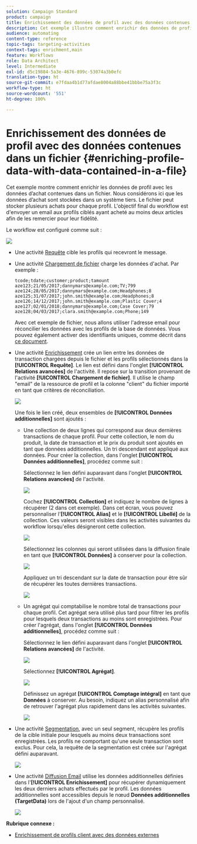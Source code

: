 ```yaml
---
solution: Campaign Standard
product: campaign
title: Enrichissement des données de profil avec des données contenues dans un fichier
description: Cet exemple illustre comment enrichir des données de profil avec des données d'achat contenues dans un fichier.
audience: automating
content-type: reference
topic-tags: targeting-activities
context-tags: enrichment,main
feature: Workflows
role: Data Architect
level: Intermediate
exl-id: d5c19884-5a3e-4676-899c-53074a3b0efc
translation-type: ht
source-git-commit: e7fdaa4b1d77afdae8004a88bbe41bbbe75a3f3c
workflow-type: ht
source-wordcount: '551'
ht-degree: 100%

---
```


# Enrichissement des données de profil avec des données contenues dans un fichier {#enriching-profile-data-with-data-contained-in-a-file}

Cet exemple montre comment enrichir les données de profil avec les données d’achat contenues dans un fichier. Nous considérons ici que les données d’achat sont stockées dans un système tiers. Le fichier peut stocker plusieurs achats pour chaque profil. L&#39;objectif final du workflow est d&#39;envoyer un email aux profils ciblés ayant acheté au moins deux articles afin de les remercier pour leur fidélité.

Le workflow est configuré comme suit :

![](assets/enrichment_example_workflow.png)

* Une activité [Requête](../../automating/using/query.md) cible les profils qui recevront le message.
* Une activité [Chargement de fichier](../../automating/using/load-file.md) charge les données d&#39;achat. Par exemple :

   ```
   tcode;tdate;customer;product;tamount
   aze123;21/05/2017;dannymars@example.com;TV;799
   aze124;28/05/2017;dannymars@example.com;Headphones;8
   aze125;31/07/2017;john.smith@example.com;Headphones;8
   aze126;14/12/2017;john.smith@example.com;Plastic Cover;4
   aze127;02/01/2018;dannymars@example.com;Case Cover;79
   aze128;04/03/2017;clara.smith@example.com;Phone;149
   ```

   Avec cet exemple de fichier, nous allons utiliser l&#39;adresse email pour réconcilier les données avec les profils de la base de données. Vous pouvez également activer des identifiants uniques, comme décrit dans [ce document](../../developing/using/configuring-the-resource-s-data-structure.md#generating-a-unique-id-for-profiles-and-custom-resources).

* Une activité [Enrichissement](../../automating/using/enrichment.md) crée un lien entre les données de transaction chargées depuis le fichier et les profils sélectionnés dans la **[!UICONTROL Requête]**. Le lien est défini dans l&#39;onglet **[!UICONTROL Relations avancées]** de l&#39;activité. Il repose sur la transition provenant de l&#39;activité **[!UICONTROL Chargement de fichier]**. Il utilise le champ &quot;email&quot; de la ressource de profil et la colonne &quot;client&quot; du fichier importé en tant que critères de réconciliation.

   ![](assets/enrichment_example_workflow2.png)

   Une fois le lien créé, deux ensembles de **[!UICONTROL Données additionnelles]** sont ajoutés :

   * Une collection de deux lignes qui correspond aux deux dernières transactions de chaque profil. Pour cette collection, le nom du produit, la date de transaction et le prix du produit sont ajoutés en tant que données additionnelles. Un tri descendant est appliqué aux données. Pour créer la collection, dans l&#39;onglet **[!UICONTROL Données additionnelles]**, procédez comme suit :

      Sélectionnez le lien défini auparavant dans l&#39;onglet **[!UICONTROL Relations avancées]** de l&#39;activité.

      ![](assets/enrichment_example_workflow3.png)

      Cochez **[!UICONTROL Collection]** et indiquez le nombre de lignes à récupérer (2 dans cet exemple). Dans cet écran, vous pouvez personnaliser l&#39;**[!UICONTROL Alias]** et le **[!UICONTROL Libellé]** de la collection. Ces valeurs seront visibles dans les activités suivantes du workflow lorsqu&#39;elles désigneront cette collection.

      ![](assets/enrichment_example_workflow4.png)

      Sélectionnez les colonnes qui seront utilisées dans la diffusion finale en tant que **[!UICONTROL Données]** à conserver pour la collection.

      ![](assets/enrichment_example_workflow6.png)

      Appliquez un tri descendant sur la date de transaction pour être sûr de récupérer les toutes dernières transactions.

      ![](assets/enrichment_example_workflow7.png)

   * Un agrégat qui comptabilise le nombre total de transactions pour chaque profil. Cet agrégat sera utilisé plus tard pour filtrer les profils pour lesquels deux transactions au moins sont enregistrées. Pour créer l&#39;agrégat, dans l&#39;onglet **[!UICONTROL Données additionnelles]**, procédez comme suit :

      Sélectionnez le lien défini auparavant dans l&#39;onglet **[!UICONTROL Relations avancées]** de l&#39;activité.

      ![](assets/enrichment_example_workflow3.png)

      Sélectionnez **[!UICONTROL Agrégat]**.

      ![](assets/enrichment_example_workflow8.png)

      Définissez un agrégat **[!UICONTROL Comptage intégral]** en tant que **Données** à conserver. Au besoin, indiquez un alias personnalisé afin de retrouver l&#39;agrégat plus rapidement dans les activités suivantes.

      ![](assets/enrichment_example_workflow9.png)

* Une activité [Segmentation](../../automating/using/segmentation.md), avec un seul segment, récupère les profils de la cible initiale pour lesquels au moins deux transactions sont enregistrées. Les profils ne comportant qu&#39;une seule transaction sont exclus. Pour cela, la requête de la segmentation est créée sur l&#39;agrégat défini auparavant.

   ![](assets/enrichment_example_workflow5.png)

* Une activité [Diffusion Email](../../automating/using/email-delivery.md) utilise les données additionnelles définies dans l&#39;**[!UICONTROL Enrichissement]** pour récupérer dynamiquement les deux derniers achats effectués par le profil. Les données additionnelles sont accessibles depuis le nœud **Données additionnelles (TargetData)** lors de l&#39;ajout d&#39;un champ personnalisé.

   ![](assets/enrichment_example_workflow10.png)

**Rubrique connexe :**

* [Enrichissement de profils client avec des données externes](https://helpx.adobe.com/fr/campaign/kb/simplify-campaign-management.html#Managedatatofuelengagingexperiences)
